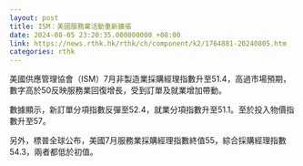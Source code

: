 ```yaml
---
layout: post
title: ISM：美國服務業活動重新擴張
date: 2024-08-05 23:20:35.000000000 +08:00
link: https://news.rthk.hk/rthk/ch/component/k2/1764881-20240805.htm
categories: rthk
---
```


美國供應管理協會（ISM）7月非製造業採購經理指數升至51.4，高過市場預期，數字高於50反映服務業回復增長，受到訂單及就業增加帶動。

數據顯示，新訂單分項指數反彈至52.4，就業分項指數升至51.1。至於投入物價指數升至57。

另外，標普全球公布，美國7月服務業採購經理指數終值55，綜合採購經理指數54.3，兩者都低於初值。

